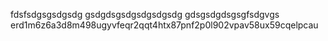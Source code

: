 fdsfsdgsgsdgsdg
gsdgdsgsdgsdgsdgsdg
gdsgsdgdsgsgfsdgvgs
erd1m6z6a3d8m498ugyvfeqr2qqt4htx87pnf2p0l902vpav58ux59cqelpcau